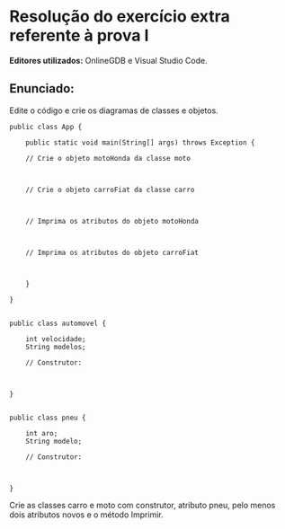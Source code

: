 # Resolução do exercício extra referente à prova I
**Editores utilizados:** OnlineGDB e Visual Studio Code.

## Enunciado:

Edite o código e crie os diagramas de classes e objetos.
```
public class App {

    public static void main(String[] args) throws Exception {

    // Crie o objeto motoHonda da classe moto



    // Crie o objeto carroFiat da classe carro


  
    // Imprima os atributos do objeto motoHonda



    // Imprima os atributos do objeto carroFiat

  
  
    }

}


public class automovel {

    int velocidade;
    String modelos;

    // Construtor:


  
}


public class pneu {

    int aro;
    String modelo;

    // Construtor:


  
}
```
Crie as classes carro e moto com construtor, atributo pneu, pelo menos dois atributos novos e o método Imprimir.
